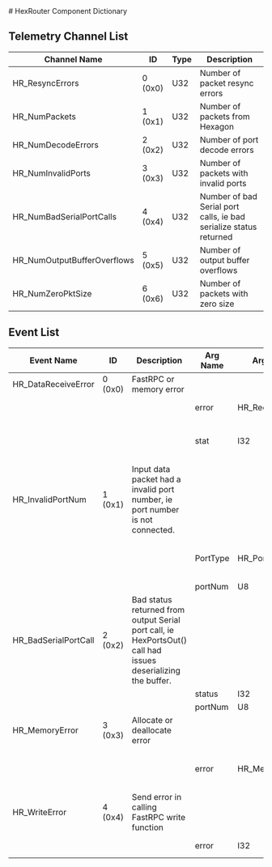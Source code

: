 <title>HexRouter Component Dictionary</title>
# HexRouter Component Dictionary


## Telemetry Channel List

|Channel Name|ID|Type|Description|
|---|---|---|---|
|HR_ResyncErrors|0 (0x0)|U32|Number of packet resync errors|
|HR_NumPackets|1 (0x1)|U32|Number of packets from Hexagon|
|HR_NumDecodeErrors|2 (0x2)|U32|Number of port decode errors|
|HR_NumInvalidPorts|3 (0x3)|U32|Number of packets with invalid ports|
|HR_NumBadSerialPortCalls|4 (0x4)|U32|Number of bad Serial port calls, ie bad serialize status returned|
|HR_NumOutputBufferOverflows|5 (0x5)|U32|Number of output buffer overflows|
|HR_NumZeroPktSize|6 (0x6)|U32|Number of packets with zero size|

## Event List

|Event Name|ID|Description|Arg Name|Arg Type|Arg Size|Description
|---|---|---|---|---|---|---|
|HR_DataReceiveError|0 (0x0)|FastRPC or memory error| | | | |
| | | |error|HR_ReceiveError||The receive error code|    
| | | |stat|I32||Status code - depends on error type|    
|HR_InvalidPortNum|1 (0x1)|Input data packet had a invalid port number, ie port number is not connected.| | | | |
| | | |PortType|HR_PortType||Type of port that was not connected|    
| | | |portNum|U8|||    
|HR_BadSerialPortCall|2 (0x2)|Bad status returned from output Serial port call, ie HexPortsOut() call had issues deserializing the buffer.| | | | |
| | | |status|I32|||    
| | | |portNum|U8|||    
|HR_MemoryError|3 (0x3)|Allocate or deallocate error| | | | |
| | | |error|HR_MemoryError||Type of memory operation that failed|    
|HR_WriteError|4 (0x4)|Send error in calling FastRPC write function| | | | |
| | | |error|I32||The error code|    
